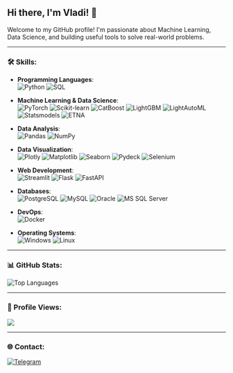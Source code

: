 ## Hi there, I'm Vladi! 👋

Welcome to my GitHub profile! I'm passionate about Machine Learning, Data Science, and building useful tools to solve real-world problems.

---

### 🛠️ Skills:
- **Programming Languages**:  
  ![Python](https://img.shields.io/badge/-Python-3670A0?style=for-the-badge&logo=python&logoColor=ffdd54) ![SQL](https://img.shields.io/badge/-SQL-4479A1?style=for-the-badge&logo=postgresql&logoColor=white)

- **Machine Learning & Data Science**:  
  ![PyTorch](https://img.shields.io/badge/-PyTorch-EE4C2C?style=for-the-badge&logo=pytorch&logoColor=white) ![Scikit-learn](https://img.shields.io/badge/-Scikit--Learn-F7931E?style=for-the-badge&logo=scikitlearn&logoColor=white) ![CatBoost](https://img.shields.io/badge/-CatBoost-EB5B3C?style=for-the-badge&logo=catboost&logoColor=white) ![LightGBM](https://img.shields.io/badge/-LightGBM-017E40?style=for-the-badge&logo=lightgbm&logoColor=white) ![LightAutoML](https://img.shields.io/badge/-LightAutoML-FF4500?style=for-the-badge&logo=lightautoml&logoColor=white) ![Statsmodels](https://img.shields.io/badge/-Statsmodels-4B8BBE?style=for-the-badge) ![ETNA](https://img.shields.io/badge/-ETNA-008080?style=for-the-badge)

- **Data Analysis**:  
  ![Pandas](https://img.shields.io/badge/-Pandas-150458?style=for-the-badge&logo=pandas&logoColor=white) ![NumPy](https://img.shields.io/badge/-NumPy-013243?style=for-the-badge&logo=numpy&logoColor=white)

- **Data Visualization**:  
  ![Plotly](https://img.shields.io/badge/-Plotly-3F4F75?style=for-the-badge&logo=plotly&logoColor=white) ![Matplotlib](https://img.shields.io/badge/-Matplotlib-11557C?style=for-the-badge&logo=matplotlib&logoColor=white) ![Seaborn](https://img.shields.io/badge/-Seaborn-4A4A55?style=for-the-badge) ![Pydeck](https://img.shields.io/badge/-Pydeck-3E4A89?style=for-the-badge) ![Selenium](https://img.shields.io/badge/-Selenium-43B02A?style=for-the-badge&logo=selenium&logoColor=white)

- **Web Development**:  
  ![Streamlit](https://img.shields.io/badge/-Streamlit-FF4B4B?style=for-the-badge&logo=streamlit&logoColor=white) ![Flask](https://img.shields.io/badge/-Flask-000000?style=for-the-badge&logo=flask&logoColor=white) ![FastAPI](https://img.shields.io/badge/-FastAPI-009688?style=for-the-badge&logo=fastapi&logoColor=white)

- **Databases**:  
  ![PostgreSQL](https://img.shields.io/badge/-PostgreSQL-316192?style=for-the-badge&logo=postgresql&logoColor=white) ![MySQL](https://img.shields.io/badge/-MySQL-4479A1?style=for-the-badge&logo=mysql&logoColor=white) ![Oracle](https://img.shields.io/badge/-Oracle-F80000?style=for-the-badge&logo=oracle&logoColor=white) ![MS SQL Server](https://img.shields.io/badge/-MS%20SQL%20Server-CC2927?style=for-the-badge&logo=microsoft-sql-server&logoColor=white)

- **DevOps**:  
  ![Docker](https://img.shields.io/badge/-Docker-2496ED?style=for-the-badge&logo=docker&logoColor=white)

- **Operating Systems**:  
  ![Windows](https://img.shields.io/badge/-Windows-0078D6?style=for-the-badge&logo=windows&logoColor=white) ![Linux](https://img.shields.io/badge/-Linux-FCC624?style=for-the-badge&logo=linux&logoColor=black)

---

### 📊 GitHub Stats:
![Top Languages](https://github-readme-stats.vercel.app/api/top-langs/?username=young-epish&layout=compact&theme=radical)


---

### 👀 Profile Views:
![](https://komarev.com/ghpvc/?username=young-epish)

---

### 🌐 Contact:
[![Telegram](https://img.shields.io/badge/-Telegram-2CA5E0?style=for-the-badge&logo=telegram&logoColor=white)](https://t.me/young_epish)

<!--
**young-epish/young-epish** is a ✨ _special_ ✨ repository because its `README.md` (this file) appears on your GitHub profile.

Here are some ideas to get you started:


- 🔭 I’m currently working on ...
- 🌱 I’m currently learning ...
- 👯 I’m looking to collaborate on ...
- 🤔 I’m looking for help with ...
- 💬 Ask me about ...
- 📫 How to reach me: ...
- 😄 Pronouns: ...
- ⚡ Fun fact: ...
-->
